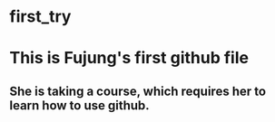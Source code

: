# first_try

# This is Fujung's first github file 
## She is taking a course, which requires her to learn how to use github. 
